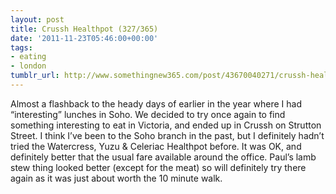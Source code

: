 ```yaml
---
layout: post
title: Crussh Healthpot (327/365)
date: '2011-11-23T05:46:00+00:00'
tags:
- eating
- london
tumblr_url: http://www.somethingnew365.com/post/43670040271/crussh-healthpot-327365
---
```

Almost a flashback to the heady days of earlier in the year where I had “interesting” lunches in Soho.
We decided to try once again to find something interesting to eat in Victoria, and ended up in Crussh on Strutton Street. I think I’ve been to the Soho branch in the past, but I definitely hadn’t tried the Watercress, Yuzu & Celeriac Healthpot before.
It was OK, and definitely better that the usual fare available around the office. Paul’s lamb stew thing looked better (except for the meat) so will definitely try there again as it was just about worth the 10 minute walk.
